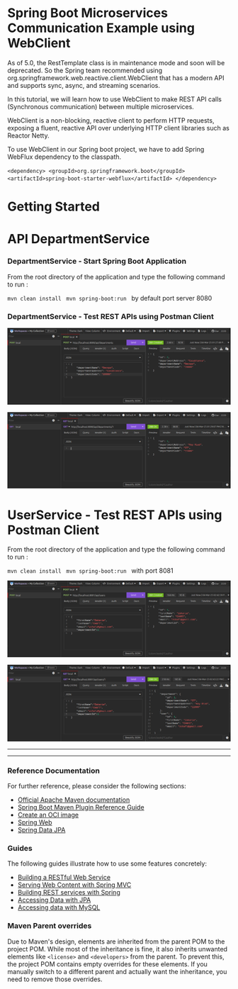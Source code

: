 # Spring Boot Microservices Communication Example using WebClient

As of 5.0, the RestTemplate class is in maintenance mode and soon will be deprecated. So the Spring team recommended using org.springframework.web.reactive.client.WebClient that has a modern API and supports sync, async, and streaming scenarios.

In this tutorial, we will learn how to use WebClient to make REST API calls (Synchronous communication) between multiple microservices.

WebClient is a non-blocking, reactive client to perform HTTP requests, exposing a fluent, reactive API over underlying HTTP client libraries such as Reactor Netty.

To use WebClient in our Spring boot project, we have to add Spring WebFlux dependency to the classpath.

`<dependency> <groupId>org.springframework.boot</groupId> <artifactId>spring-boot-starter-webflux</artifactId> </dependency>
`
  
# Getting Started


# API DepartmentService

### DepartmentService - Start Spring Boot Application
From the root directory of the application and type the following command to run  :

`mvn clean install
`
`mvn spring-boot:run
`
by default port server 8080

### DepartmentService - Test REST APIs using Postman Client
![img_1.png](img_1.png)

![img.png](img.png)

# UserService - Test REST APIs using Postman Client
From the root directory of the application and type the following command to run  :

`mvn clean install
`
`mvn spring-boot:run
`
with port 8081


![img_2.png](img_2.png)

![img_3.png](img_3.png)


--------------------

---------------------------------
### Reference Documentation
For further reference, please consider the following sections:

* [Official Apache Maven documentation](https://maven.apache.org/guides/index.html)
* [Spring Boot Maven Plugin Reference Guide](https://docs.spring.io/spring-boot/3.4.3/maven-plugin)
* [Create an OCI image](https://docs.spring.io/spring-boot/3.4.3/maven-plugin/build-image.html)
* [Spring Web](https://docs.spring.io/spring-boot/3.4.3/reference/web/servlet.html)
* [Spring Data JPA](https://docs.spring.io/spring-boot/3.4.3/reference/data/sql.html#data.sql.jpa-and-spring-data)

### Guides
The following guides illustrate how to use some features concretely:

* [Building a RESTful Web Service](https://spring.io/guides/gs/rest-service/)
* [Serving Web Content with Spring MVC](https://spring.io/guides/gs/serving-web-content/)
* [Building REST services with Spring](https://spring.io/guides/tutorials/rest/)
* [Accessing Data with JPA](https://spring.io/guides/gs/accessing-data-jpa/)
* [Accessing data with MySQL](https://spring.io/guides/gs/accessing-data-mysql/)

### Maven Parent overrides

Due to Maven's design, elements are inherited from the parent POM to the project POM.
While most of the inheritance is fine, it also inherits unwanted elements like `<license>` and `<developers>` from the parent.
To prevent this, the project POM contains empty overrides for these elements.
If you manually switch to a different parent and actually want the inheritance, you need to remove those overrides.

